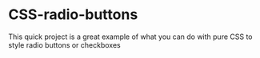 # CSS-radio-buttons
This quick project is a great example of what you can do with pure CSS to style radio buttons or checkboxes
